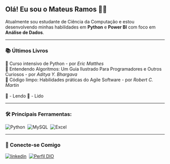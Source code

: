 
## Olá! Eu sou o Mateus Ramos 👍🏾   
Atualmente sou estudante de Ciência da Computação e estou desenvolvendo minhas habilidades em **Python** e **Power BI** com foco em **Análise de Dados**.

---

### 📚 Últimos Livros
📖 Curso intensivo de Python - por *Eric Matthes*<br>
📖 Entendendo Algoritmos: Um Guia Ilustrado Para Programadores e Outros Curiosos - por *Aditya Y. Bhargava*<br>
📖 Código limpo: Habilidades práticas do Agile Software - por *Robert C. Martin*<br><br>
📖 - Lendo 📕 - Lido

---

### 🛠️ Principais Ferramentas: 
![Python](https://img.shields.io/badge/Python-3776AB?style=for-the-badge&logo=python&logoColor=white)&nbsp;
![MySQL](https://img.shields.io/badge/MySQL-005C84?style=for-the-badge&logo=mysql&logoColor=white)&nbsp;
![Excel](https://img.shields.io/badge/Microsoft_Excel-217346?style=for-the-badge&logo=microsoft-excel&logoColor=white)

---

### 🔗 Conecte-se Comigo
  
[![linkedin](https://img.shields.io/badge/linkedin-0A66C2?style=for-the-badge&logo=linkedin&logoColor=white)](https://www.linkedin.com/in/mateus-simoes-ramos/)&nbsp;
[![Perfil DIO](https://img.shields.io/badge/-Meu%20Perfil%20na%20DIO-000?style=for-the-badge)](https://web.dio.me/users/mateusramos_oficial?tab=skills)
